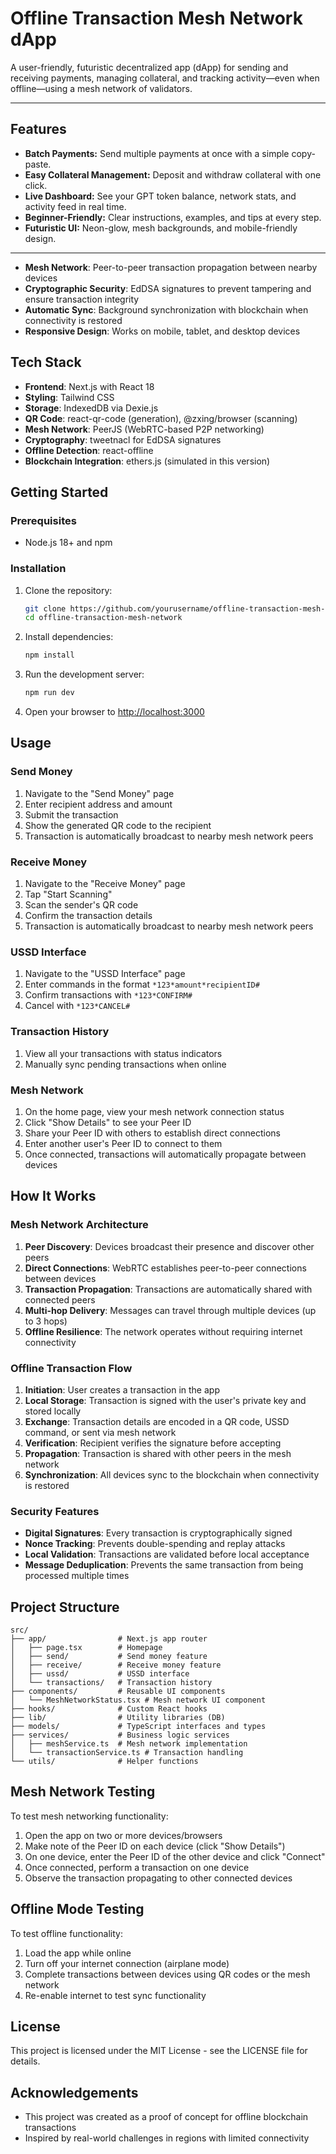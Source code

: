 # Offline Transaction Mesh Network dApp

A user-friendly, futuristic decentralized app (dApp) for sending and receiving payments, managing collateral, and tracking activity—even when offline—using a mesh network of validators.

---

## Features
- **Batch Payments:** Send multiple payments at once with a simple copy-paste.
- **Easy Collateral Management:** Deposit and withdraw collateral with one click.
- **Live Dashboard:** See your GPT token balance, network stats, and activity feed in real time.
- **Beginner-Friendly:** Clear instructions, examples, and tips at every step.
- **Futuristic UI:** Neon-glow, mesh backgrounds, and mobile-friendly design.

---
- **Mesh Network**: Peer-to-peer transaction propagation between nearby devices
- **Cryptographic Security**: EdDSA signatures to prevent tampering and ensure transaction integrity
- **Automatic Sync**: Background synchronization with blockchain when connectivity is restored
- **Responsive Design**: Works on mobile, tablet, and desktop devices

## Tech Stack

- **Frontend**: Next.js with React 18
- **Styling**: Tailwind CSS
- **Storage**: IndexedDB via Dexie.js
- **QR Code**: react-qr-code (generation), @zxing/browser (scanning)
- **Mesh Network**: PeerJS (WebRTC-based P2P networking)
- **Cryptography**: tweetnacl for EdDSA signatures
- **Offline Detection**: react-offline
- **Blockchain Integration**: ethers.js (simulated in this version)

## Getting Started

### Prerequisites

- Node.js 18+ and npm

### Installation

1. Clone the repository:
   ```bash
   git clone https://github.com/yourusername/offline-transaction-mesh-network.git
   cd offline-transaction-mesh-network
   ```

2. Install dependencies:
   ```bash
   npm install
   ```

3. Run the development server:
   ```bash
   npm run dev
   ```

4. Open your browser to [http://localhost:3000](http://localhost:3000)

## Usage

### Send Money
1. Navigate to the "Send Money" page
2. Enter recipient address and amount
3. Submit the transaction
4. Show the generated QR code to the recipient
5. Transaction is automatically broadcast to nearby mesh network peers

### Receive Money
1. Navigate to the "Receive Money" page
2. Tap "Start Scanning"
3. Scan the sender's QR code
4. Confirm the transaction details
5. Transaction is automatically broadcast to nearby mesh network peers

### USSD Interface
1. Navigate to the "USSD Interface" page
2. Enter commands in the format `*123*amount*recipientID#`
3. Confirm transactions with `*123*CONFIRM#`
4. Cancel with `*123*CANCEL#`

### Transaction History
1. View all your transactions with status indicators
2. Manually sync pending transactions when online

### Mesh Network
1. On the home page, view your mesh network connection status
2. Click "Show Details" to see your Peer ID
3. Share your Peer ID with others to establish direct connections
4. Enter another user's Peer ID to connect to them
5. Once connected, transactions will automatically propagate between devices

## How It Works

### Mesh Network Architecture

1. **Peer Discovery**: Devices broadcast their presence and discover other peers
2. **Direct Connections**: WebRTC establishes peer-to-peer connections between devices
3. **Transaction Propagation**: Transactions are automatically shared with connected peers
4. **Multi-hop Delivery**: Messages can travel through multiple devices (up to 3 hops)
5. **Offline Resilience**: The network operates without requiring internet connectivity

### Offline Transaction Flow

1. **Initiation**: User creates a transaction in the app
2. **Local Storage**: Transaction is signed with the user's private key and stored locally
3. **Exchange**: Transaction details are encoded in a QR code, USSD command, or sent via mesh network
4. **Verification**: Recipient verifies the signature before accepting
5. **Propagation**: Transaction is shared with other peers in the mesh network
6. **Synchronization**: All devices sync to the blockchain when connectivity is restored

### Security Features

- **Digital Signatures**: Every transaction is cryptographically signed
- **Nonce Tracking**: Prevents double-spending and replay attacks
- **Local Validation**: Transactions are validated before local acceptance
- **Message Deduplication**: Prevents the same transaction from being processed multiple times

## Project Structure

```
src/
├── app/                # Next.js app router
│   ├── page.tsx        # Homepage
│   ├── send/           # Send money feature
│   ├── receive/        # Receive money feature
│   ├── ussd/           # USSD interface
│   └── transactions/   # Transaction history
├── components/         # Reusable UI components
│   └── MeshNetworkStatus.tsx # Mesh network UI component
├── hooks/              # Custom React hooks
├── lib/                # Utility libraries (DB)
├── models/             # TypeScript interfaces and types
├── services/           # Business logic services
│   ├── meshService.ts  # Mesh network implementation
│   └── transactionService.ts # Transaction handling
└── utils/              # Helper functions
```

## Mesh Network Testing

To test mesh networking functionality:
1. Open the app on two or more devices/browsers
2. Make note of the Peer ID on each device (click "Show Details")
3. On one device, enter the Peer ID of the other device and click "Connect"
4. Once connected, perform a transaction on one device
5. Observe the transaction propagating to other connected devices

## Offline Mode Testing

To test offline functionality:
1. Load the app while online
2. Turn off your internet connection (airplane mode)
3. Complete transactions between devices using QR codes or the mesh network
4. Re-enable internet to test sync functionality

## License

This project is licensed under the MIT License - see the LICENSE file for details.

## Acknowledgements

- This project was created as a proof of concept for offline blockchain transactions
- Inspired by real-world challenges in regions with limited connectivity 